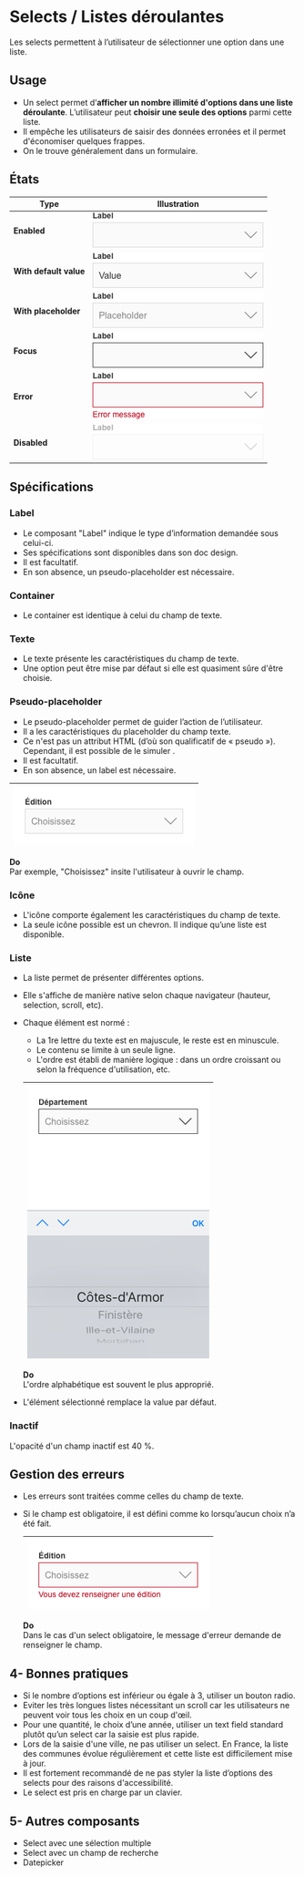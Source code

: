 # Selects / Listes déroulantes

Les selects permettent à l’utilisateur de sélectionner une option dans une liste.


## Usage

- Un select permet d’**afficher un nombre illimité d'options dans une liste déroulante**. L’utilisateur peut **choisir une seule des options** parmi cette liste.
- Il empêche les utilisateurs de saisir des données erronées et il permet d'économiser quelques frappes.
- On le trouve généralement dans un formulaire.

## États


Type | Illustration
------------ | ------------- |
**Enabled** | ![select__enabled](design/select__enabled.png)
**With default value** |![select__with-default-value](design/select__with-default-value.png)
**With placeholder** |![select__with-placeholder](design/select__with-placeholder.png)
**Focus** |![select__focus](design/select__focus.png)
**Error** |![select__error](design/select__error.png)
**Disabled** |![select__disabled](design/select__disabled.png)

## Spécifications

### Label

- Le composant "Label" indique le type d’information demandée sous celui-ci.
- Ses spécifications sont disponibles dans son doc design.
- Il est facultatif.
- En son absence, un pseudo-placeholder est nécessaire.

### Container

- Le container est identique à celui du champ de texte.

### Texte

- Le texte présente les caractéristiques du champ de texte.
- Une option peut être mise par défaut si elle est quasiment sûre d'être choisie.

### Pseudo-placeholder
- Le pseudo-placeholder permet de guider l’action de l’utilisateur.
- Il a les caractéristiques du placeholder du champ texte.
- Ce n'est pas un attribut HTML (d’où son qualificatif de «&nbsp;pseudo&nbsp;»). Cependant, il est possible de le simuler .
- Il est facultatif.
- En son absence, un label est nécessaire.

<div class="do-dont">
<div class="do">

![select__ex__default](design/select__ex__default.png) |
------------ |
**Do** <br/> Par exemple, "Choisissez" insite l'utilisateur à ouvrir le champ.

 </div>
 </div>


### Icône

- L'icône comporte également les caractéristiques du champ de texte.
- La seule icône possible est un chevron. Il indique qu’une liste est disponible.


### Liste

- La liste permet de présenter différentes options.
- Elle s'affiche de manière native selon chaque navigateur (hauteur, selection, scroll, etc).
- Chaque élément est normé :
  - La 1re lettre du texte est en majuscule, le reste est en minuscule.
  - Le contenu se limite à un seule ligne.
  - L'ordre est établi de manière logique : dans un ordre croissant ou selon la fréquence d'utilisation, etc.


  <div class="do-dont">
  <div class="do">

  ![select__exemples__focus-ios](design/select__exemples__focus-ios.png) |
  ------------ |
  **Do** <br/> L'ordre alphabétique est souvent le plus approprié.

   </div>
   </div>


- L'élément sélectionné remplace la value par défaut.

### Inactif
L'opacité d'un champ inactif est 40 %.

## Gestion des erreurs

- Les erreurs sont traitées comme celles du champ de texte.
- Si le champ est obligatoire, il est défini comme ko lorsqu’aucun choix n’a été fait.


  <div class="do-dont">
  <div class="do">

  ![select__exemples__error](design/select__exemples__error.png) |
  ------------ |
  **Do** <br/> Dans le cas d'un select obligatoire, le message d'erreur demande de renseigner le champ.

   </div>
   </div>



## 4- Bonnes pratiques

- Si le nombre d’options est inférieur ou égale à 3, utiliser un bouton radio.
- Eviter les très longues listes nécessitant un scroll car les utilisateurs ne peuvent voir tous les choix en un coup d'œil.
- Pour une quantité, le choix d’une année, utiliser un text field standard plutôt qu’un select car la saisie est plus rapide.
- Lors de la saisie d'une ville, ne pas utiliser un select. En France, la liste des communes évolue régulièrement et cette liste est difficilement mise à jour.
- Il est fortement recommandé de ne pas styler la liste d’options des selects pour des raisons d'accessibilité.
- Le select est pris en charge par un clavier.


## 5- Autres composants

- Select avec une sélection multiple
- Select avec un champ de recherche
- Datepicker
